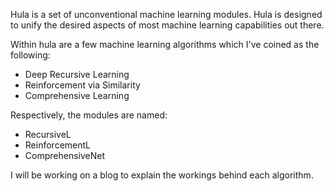 Hula is a set of unconventional machine learning modules. Hula is designed to unify the desired aspects of most machine learning capabilities out there. 

Within hula are a few machine learning algorithms which I've coined as the following:

-  Deep Recursive Learning
-  Reinforcement via Similarity
-  Comprehensive Learning

Respectively, the modules are named:

- RecursiveL
- ReinforcementL
- ComprehensiveNet

I will be working on a blog to explain the workings behind each algorithm.
